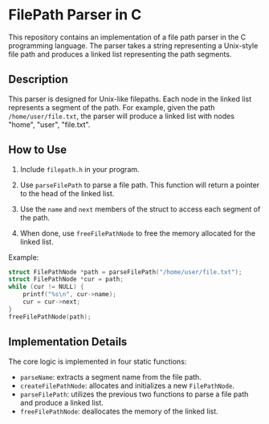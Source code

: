 # FilePath Parser in C

This repository contains an implementation of a file path parser in the C programming language. The parser takes a
string representing a Unix-style file path and produces a linked list representing the path segments.

## Description

This parser is designed for Unix-like filepaths. Each node in the linked list represents a segment of the path.
For example, given the path `/home/user/file.txt`, the parser will produce a linked list with nodes "home", "user",
"file.txt".

## How to Use

1. Include `filepath.h` in your program.

2. Use `parseFilePath` to parse a file path. This function will return a pointer to the head of the linked list.

3. Use the `name` and `next` members of the struct to access each segment of the path.

4. When done, use `freeFilePathNode` to free the memory allocated for the linked list.

Example:

```c
struct FilePathNode *path = parseFilePath("/home/user/file.txt");
struct FilePathNode *cur = path;
while (cur != NULL) {
    printf("%s\n", cur->name);
    cur = cur->next;
}
freeFilePathNode(path);
```

## Implementation Details

The core logic is implemented in four static functions:

- `parseName`: extracts a segment name from the file path.
- `createFilePathNode`: allocates and initializes a new `FilePathNode`.
- `parseFilePath`: utilizes the previous two functions to parse a file path and produce a linked list.
- `freeFilePathNode`: deallocates the memory of the linked list.
